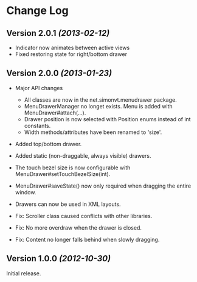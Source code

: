 Change Log
==========

Version 2.0.1 *(2013-02-12)*
----------------------------
 * Indicator now animates between active views
 * Fixed restoring state for right/bottom drawer

Version 2.0.0 *(2013-01-23)*
----------------------------

 * Major API changes

    * All classes are now in the net.simonvt.menudrawer package.
    * MenuDrawerManager no longet exists. Menu is added with MenuDrawer#attach(...).
    * Drawer position is now selected with Position enums instead of int constants.
    * Width methods/attributes have been renamed to 'size'.

 * Added top/bottom drawer.
 * Added static (non-draggable, always visible) drawers.
 * The touch bezel size is now configurable with MenuDrawer#setTouchBezelSize(int).
 * MenuDrawer#saveState() now only required when dragging the entire window.
 * Drawers can now be used in XML layouts.
 * Fix: Scroller class caused conflicts with other libraries.
 * Fix: No more overdraw when the drawer is closed.
 * Fix: Content no longer falls behind when slowly dragging.


Version 1.0.0 *(2012-10-30)*
----------------------------

Initial release.
